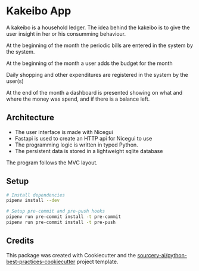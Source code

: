 # Kakeibo App
A kakeibo is a household ledger. The idea behind the kakeibo is to give the user insight in her or his consumming behaviour. 

At the beginning of the month the periodic bills are entered in the system by the system. 

At the beginning of the month a user adds the budget for the month 

Daily shopping and other expenditures are registered in the system by the user(s)

At the end of the month a dashboard is presented showing on what and where the money was spend, and if there is a balance left. 

## Architecture

 - The user interface is made with Nicegui
 - Fastapi is used to create an HTTP api for Nicegui to use
 - The programming logic is written in typed Python. 
 - The persistent data is stored in a lightweight sqlite database

The program follows the MVC layout. 

## Setup
```sh
# Install dependencies
pipenv install --dev

# Setup pre-commit and pre-push hooks
pipenv run pre-commit install -t pre-commit
pipenv run pre-commit install -t pre-push
```

## Credits
This package was created with Cookiecutter and the [sourcery-ai/python-best-practices-cookiecutter](https://github.com/sourcery-ai/python-best-practices-cookiecutter) project template.
